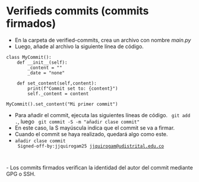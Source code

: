 # Verifieds commits (commits firmados)
- En la carpeta de verified-commits, crea un archivo con nombre *main.py*
- Luego, añade al archivo la siguiente línea de código.
```
class MyCommit():
    def __init__(self):
        _content = ""
        _date = "none"

    def set_content(self,content):
        print(f"Commit set to: {content}")
        self._content = content

MyCommit().set_content("Mi primer commit")
```
- Para añadir el commit, ejecuta las siguientes líneas de código.
` git add .`, luego
` git commit -S -m "añadir clase commit"`
- En este caso, la S mayúscula indica que el commit se va a firmar.
- Cuando el commit se haya realizado, quedará algo como este.
- <code>añadir clase commit <br>
    Signed-off-by:jjquirogam25 jjquirogam@udistrital.edu.co
</code>
- Los commits firmados verifican la identidad del autor del commit mediante GPG o SSH. 

